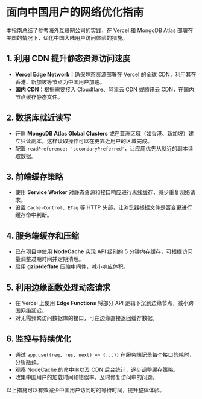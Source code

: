# 面向中国用户的网络优化指南

本指南总结了参考海外互联网公司的实践，在 Vercel 和 MongoDB Atlas 部署在美国的情况下，优化中国大陆用户访问体验的措施。

## 1. 利用 CDN 提升静态资源访问速度

- **Vercel Edge Network**：确保静态资源部署在 Vercel 的全球 CDN，利用其在香港、新加坡等节点为中国用户加速。
- **国内 CDN**：根据需要接入 Cloudflare、阿里云 CDN 或腾讯云 CDN，在国内节点缓存静态文件。

## 2. 数据库就近读写

- 开启 **MongoDB Atlas Global Clusters** 或在亚洲区域（如香港、新加坡）建立只读副本。这样读取操作可以在更靠近用户的区域完成。
- 配置 `readPreference: 'secondaryPreferred'`，让应用优先从就近的副本读取数据。

## 3. 前端缓存策略

- 使用 **Service Worker** 对静态资源和接口响应进行离线缓存，减少重复网络请求。
- 设置 `Cache-Control`、`ETag` 等 HTTP 头部，让浏览器根据文件是否变更进行缓存命中判断。

## 4. 服务端缓存和压缩

- 已在项目中使用 **NodeCache** 实现 API 级别的 5 分钟内存缓存，可根据访问量调整过期时间并定期清理。
- 启用 **gzip/deflate** 压缩中间件，减小响应体积。

## 5. 利用边缘函数处理动态请求

- 在 Vercel 上使用 **Edge Functions** 将部分 API 逻辑下沉到边缘节点，减小跨国网络延迟。
- 对无需频繁访问数据库的接口，可在边缘直接返回缓存数据。

## 6. 监控与持续优化

- 通过 `app.use((req, res, next) => {...})` 在服务端记录每个接口的耗时，分析瓶颈。
- 观察 NodeCache 的命中率以及 CDN 后台统计，逐步调整缓存策略。
- 收集中国用户的加载时间和错误率，及时修复访问中的问题。

以上措施可以有效减少中国用户访问时的等待时间，提升整体体验。
